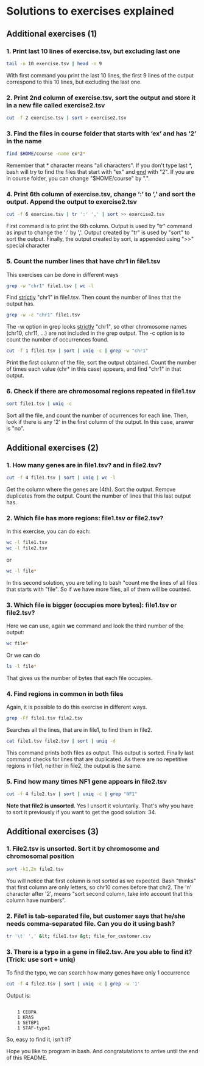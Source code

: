 # Solutions to exercises explained

## Additional exercises (1)

### 1. Print last 10 lines of exercise.tsv, but excluding last one

```bash
tail -n 10 exercise.tsv | head -n 9
```

With first command you print the last 10 lines, the first 9 lines of the output correspond to this 10 lines, but excluding the last one.

### 2. Print 2nd column of exercise.tsv, sort the output and store it in a new file called exercise2.tsv

```bash
cut -f 2 exercise.tsv | sort > exercise2.tsv
```

### 3. Find the files in course folder that starts with ‘ex’ and has ‘2’ in the name

```bash
find $HOME/course -name ex*2*
```

Remember that * character means "all characters". If you don't type last *, bash will try to find the files that start with "ex" and <u>end</u> with "2". If you are in course folder, you can change "$HOME/course" by ".".

### 4. Print 6th column of exercise.tsv, change ‘:’ to ‘,’ and sort the output. Append the output to exercise2.tsv

```bash
cut -f 6 exercise.tsv | tr ':' ',' | sort >> exercise2.tsv
```

First command is to print the 6th column. Output is used by "tr" command as input to change the ':' by ','. Output created by "tr" is used by "sort" to sort the output. Finally, the output created by sort, is appended using ">>" special character

### 5. Count the number lines that have chr1 in file1.tsv

This exercises can be done in different ways

```bash
grep -w "chr1" file1.tsv | wc -l
```

Find <u>strictly</u> "chr1" in file1.tsv. Then count the number of lines that the output has.

```bash
grep -w -c "chr1" file1.tsv
```

The -w option in grep looks <u>strictly</u> "chr1", so other chromosome names (chr10, chr11, ...) are not included in the grep output. The -c option is to count the number of occurrences found.

```bash
cut -f 1 file1.tsv | sort | uniq -c | grep -w "chr1"
```

Print the first column of the file, sort the output obtained. Count the number of times each value (chr* in this case) appears, and find "chr1" in that output.


### 6. Check if there are chromosomal regions repeated in file1.tsv

```bash
sort file1.tsv | uniq -c
```

Sort all the file, and count the number of ocurrences for each line. Then, look if there is any '2' in the first column of the output. In this case, answer is "no".

## Additional exercises (2)

### 1. How many genes are in file1.tsv? and in file2.tsv?

```bash
cut -f 4 file1.tsv | sort | uniq | wc -l
```

Get the column where the genes are (4th). Sort the output. Remove duplicates from the output. Count the number of lines that this last output has.

### 2. Which file has more regions: file1.tsv or file2.tsv?


In this exercise, you can do each:

```bash
wc -l file1.tsv
wc -l file2.tsv
```

or

```bash
wc -l file*
```

In this second solution, you are telling to bash "count me the lines of all files that starts with "file". So if we have more files, all of them will be counted.

### 3. Which file is bigger (occupies more bytes): file1.tsv or file2.tsv?

Here we can use, again **wc** command and look the third number of the output:

```bash
wc file*
```

Or we can do

```bash
ls -l file*
```

That gives us the number of bytes that each file occupies.

### 4. Find regions in common in both files

Again, it is possible to do this exercise in different ways.

```bash
grep -Ff file1.tsv file2.tsv
```

Searches all the lines, that are in file1, to find them in file2.

```bash
cat file1.tsv file2.tsv | sort | uniq -d
```

This command prints both files as output. This output is sorted. Finally last command checks for lines that are duplicated. As there are no repetitive regions in file1, neither in file2, the output is the same.

### 5. Find how many times NF1 gene appears in file2.tsv

```bash
cut -f 4 file2.tsv | sort | uniq -c | grep "NF1"
```

**Note that file2 is unsorted**. Yes I unsort it voluntarily. That's why you have to sort it previously if you want to get the good solution: 34.


## Additional exercises (3)

### 1. File2.tsv is unsorted. Sort it by chromosome and chromosomal position

```bash
sort -k1,2n file2.tsv
```

You will notice that first column is not sorted as we expected. Bash "thinks" that first column are only letters, so chr10 comes before that chr2. The 'n' character after '2', means "sort second column, take into account that this column have numbers".

### 2. File1 is tab-separated file, but customer says that he/she needs comma-separated file. Can you do it using bash?

```bash
tr '\t' ',' &lt; file1.tsv &gt; file_for_customer.csv
```

### 3. There is a typo in a gene in file2.tsv. Are you able to find it? (Trick: use sort + uniq)

To find the typo, we can search how many genes have only 1 occurrence

```bash
cut -f 4 file2.tsv | sort | uniq -c | grep -w '1'
```

Output is:

<code>
    1 CEBPA
    1 KRAS
    1 SETBP1
    1 STAF-typo1
</code>

So, easy to find it, isn't it?

Hope you like to program in bash. And congratulations to arrive until the end of this README.
